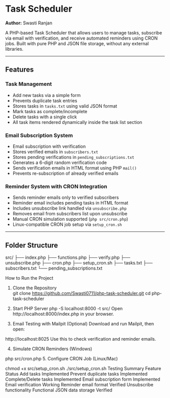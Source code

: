 # Task Scheduler  
**Author:** Swasti Ranjan  

A PHP-based Task Scheduler that allows users to manage tasks, subscribe via email with verification, and receive automated reminders using CRON jobs. Built with pure PHP and JSON file storage, without any external libraries.  

---

## Features  

### Task Management  
- Add new tasks via a simple form  
- Prevents duplicate task entries  
- Stores tasks in `tasks.txt` using valid JSON format  
- Mark tasks as complete/incomplete  
- Delete tasks with a single click  
- All task items rendered dynamically inside the task list section  

### Email Subscription System  
- Email subscription with verification  
- Stores verified emails in `subscribers.txt`  
- Stores pending verifications in `pending_subscriptions.txt`  
- Generates a 6-digit random verification code  
- Sends verification emails in HTML format using PHP `mail()`  
- Prevents re-subscription of already verified emails  

### Reminder System with CRON Integration  
- Sends reminder emails only to verified subscribers  
- Reminder email includes pending tasks in HTML format  
- Includes unsubscribe link handled via `unsubscribe.php`  
- Removes email from subscribers list upon unsubscribe  
- Manual CRON simulation supported (`php src/cron.php`)  
- Linux-compatible CRON job setup via `setup_cron.sh`  

---

## Folder Structure  
src/
├── index.php
├── functions.php
├── verify.php
├── unsubscribe.php
├── cron.php
├── setup_cron.sh
├── tasks.txt
├── subscribers.txt
└── pending_subscriptions.txt

 How to Run the Project  
1. Clone the Repository  
git clone https://github.com/Swasti0711/php-task-scheduler.git
cd php-task-scheduler

2. Start PHP Server
php -S localhost:8000 -t src/
Open http://localhost:8000/index.php in your browser.

3. Email Testing with Mailpit (Optional)
Download and run Mailpit, then open:

http://localhost:8025
Use this to check verification and reminder emails.

4. Simulate CRON Reminders (Windows)

php src/cron.php
5. Configure CRON Job (Linux/Mac)

chmod +x src/setup_cron.sh
./src/setup_cron.sh
Testing Summary
Feature	Status
Add tasks	Implemented
Prevent duplicate tasks	Implemented
Complete/Delete tasks	Implemented
Email subscription form	Implemented
Email verification	Working
Reminder email format	Verified
Unsubscribe functionality	Functional
JSON data storage	Verified

